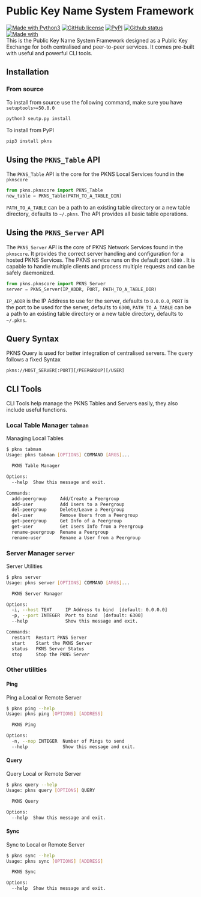 
# Public Key Name System Framework
[![Made with Python3](https://img.shields.io/badge/Made%20With-Python3-blue)](https://www.python.org/) [![GitHub license](https://img.shields.io/badge/license-AGPLv3-purple.svg)](https://github.com/anubhav-narayan/PKNS/blob/master/LICENSE) [![PyPI](https://img.shields.io/pypi/v/pkns?color=green&label=version)]() [![Github status](https://img.shields.io/badge/status-Public%20Beta-green)
](http://github.com/anubhav-narayan/PKNS) [![Made with](https://img.shields.io/badge/Built%20with-SQLite3%20|%20Click%20|%20Daemonocle%20|%20PyCryptodome-blue)](http://github.com/anubhav-narayan/PKNS)\
This is the Public Key Name System Framework designed as a Public Key Exchange for both centralised and peer-to-peer services. It comes pre-built with useful and powerful CLI tools.
## Installation
### From source
To install from source use the following command, make sure you have `setuptools>=50.0.0`
```bash
python3 seutp.py install
```
To install from PyPI
```bash
pip3 install pkns
```
## Using the `PKNS_Table` API
The `PKNS_Table` API is the core for the PKNS Local Services found in the `pknscore`
```python
from pkns.pknscore import PKNS_Table
new_table = PKNS_Table(PATH_TO_A_TABLE_DIR)
```
 `PATH_TO_A_TABLE` can be a path to an existing table directory or a new table directory, defaults to `~/.pkns`.
 The API provides all basic table operations.
 ## Using the `PKNS_Server` API
 The `PKNS_Server` API is the core of PKNS Network Services found in the  `pknscore`. It provides the correct server handling and configuration for a hosted PKNS Services. The PKNS service runs on the default port `6300` .  It is capable to handle multiple clients and process multiple requests and can be safely daemonized.
 ```python
 from pkns.pknscore import PKNS_Server
 server = PKNS_Server(IP_ADDR, PORT, PATH_TO_A_TABLE_DIR)
 ```
 `IP_ADDR` is the IP Address to use for the server, defaults to `0.0.0.0`,  `PORT` is the port to be used for the server, defaults to `6300`,  `PATH_TO_A_TABLE` can be a path to an existing table directory or a new table directory, defaults to `~/.pkns`.
## Query Syntax
PKNS Query is used for better integration of centralised servers. The query follows a fixed Syntax
```
pkns://HOST_SERVER[:PORT][/PEERGROUP][/USER]
```
## CLI Tools
CLI Tools help manage the PKNS Tables and Servers easily, they also include useful functions.
###  Local Table Manager `tabman`
Managing Local Tables
```bash
$ pkns tabman
Usage: pkns tabman [OPTIONS] COMMAND [ARGS]...

  PKNS Table Manager

Options:
  --help  Show this message and exit.

Commands:
  add-peergroup     Add/Create a Peergroup
  add-user          Add Users to a Peergroup
  del-peergroup     Delete/Leave a Peergroup
  del-user          Remove Users from a Peergroup
  get-peergroup     Get Info of a Peergroup
  get-user          Get Users Info from a Peergroup
  rename-peergroup  Rename a Peergroup
  rename-user       Rename a User from a Peergroup

```
### Server Manager `server`
Server Utilities
```bash
$ pkns server
Usage: pkns server [OPTIONS] COMMAND [ARGS]...

  PKNS Server Manager

Options:
  -i, --host TEXT     IP Address to bind  [default: 0.0.0.0]
  -p, --port INTEGER  Port to bind  [default: 6300]
  --help              Show this message and exit.

Commands:
  restart  Restart PKNS Server
  start    Start the PKNS Server
  status   PKNS Server Status
  stop     Stop the PKNS Server

```
### Other utilities
#### Ping
Ping a Local or Remote Server
```bash
$ pkns ping --help
Usage: pkns ping [OPTIONS] [ADDRESS]

  PKNS Ping

Options:
  -n, --nop INTEGER  Number of Pings to send
  --help             Show this message and exit.

```
#### Query
Query Local or Remote Server
```bash
$ pkns query --help
Usage: pkns query [OPTIONS] QUERY

  PKNS Query

Options:
  --help  Show this message and exit.
``` 
#### Sync
Sync to Local or Remote Server
```bash
$ pkns sync --help
Usage: pkns sync [OPTIONS] [ADDRESS]

  PKNS Sync

Options:
  --help  Show this message and exit.
```
